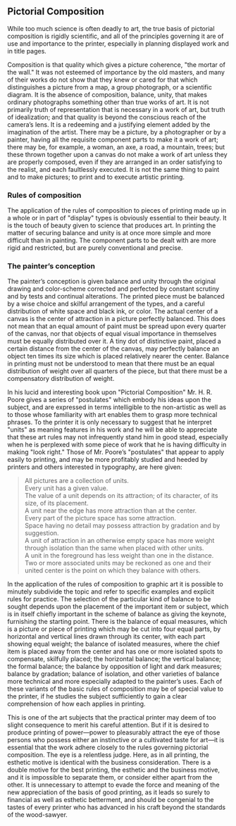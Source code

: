 ## Pictorial Composition

While too much science is often deadly to art, the true basis of pictorial composition is rigidly scientific, and all of the principles governing it are of use and importance to the printer, especially in planning displayed work and in title pages.

Composition is that quality which gives a picture coherence, "the mortar of the wall." It was not esteemed of importance by the old masters, and many of their works do not show that they knew or cared for that which distinguishes a picture from a map, a group photograph, or a scientific diagram. It is the absence of composition, balance, unity, that makes ordinary photographs something other than true works of art. It is not primarily truth of representation that is necessary in a work of art, but truth of idealization; and that quality is beyond the conscious reach of the camera’s lens. It is a redeeming and a justifying element added by the imagination of the artist. There may be a picture, by a photographer or by a painter, having all the requisite component parts to make it a work of art; there may be, for example, a woman, an axe, a road, a mountain, trees; but these thrown together upon a canvas do not make a work of art unless they are properly composed, even if they are arranged in an order satisfying to the realist, and each faultlessly executed. It is not the same thing to paint and to make pictures; to print and to execute artistic printing.

### Rules of composition
The application of the rules of composition to pieces of printing made up in a whole or in part of "display" types is obviously essential to their beauty. It is the touch of beauty given to science that produces art. In printing the matter of securing balance and unity is at once more simple and more difficult than in painting. The component parts to be dealt with are more rigid and restricted, but are purely conventional and precise. 

###  The painter’s conception
The painter’s conception is given balance and unity through the original drawing and color-scheme corrected and perfected by constant scrutiny and by tests and continual alterations. The printed piece must be balanced by a wise choice and skilful arrangement of the types, and a careful distribution of white space and black ink, or color. The actual center of a canvas is the center of attraction in a picture perfectly balanced. This does not mean that an equal amount of paint must be spread upon every quarter of the canvas, nor that objects of equal visual importance in themselves must be equally distributed over it. A tiny dot of distinctive paint, placed a certain distance from the center of the canvas, may perfectly balance an object ten times its size which is placed relatively nearer the center. Balance in printing must not be understood to mean that there must be an equal distribution of weight over all quarters of the piece, but that there must be a compensatory distribution of weight.

In his lucid and interesting book upon "Pictorial Composition" Mr. H. R. Poore gives a series of "postulates" which embody his ideas upon the subject, and are expressed in terms intelligible to the non-artistic as well as to those whose familiarity with art enables them to grasp more technical phrases. To the printer it is only necessary to suggest that he interpret "units" as meaning features in his work and he will be able to appreciate that these art rules may not infrequently stand him in good stead, especially when he is perplexed with some piece of work that he is having difficulty in making "look right." Those of Mr. Poore’s "postulates" that appear to apply easily to printing, and may be more profitably studied and heeded by printers and others interested in typography, are here given:

> All pictures are a collection of units.    
> Every unit has a given value.    
> The value of a unit depends on its attraction; of its character, of its size, of its placement.    
> A unit near the edge has more attraction than at the center.    
> Every part of the picture space has some attraction.    
> Space having no detail may possess attraction by gradation and by suggestion.    
> A unit of attraction in an otherwise empty space has more weight through isolation than the same when placed with other units.    
> A unit in the foreground has less weight than one in the distance.    
> Two or more associated units may be reckoned as one and their united center is the point on which they balance with others.

In the application of the rules of composition to graphic art it is possible to minutely subdivide the topic and refer to specific examples and explicit rules for practice. The selection of the particular kind of balance to be sought depends upon the placement of the important item or subject, which is in itself chiefly important in the scheme of balance as giving the keynote, furnishing the starting point. There is the balance of equal measures, which is a picture or piece of printing which may be cut into four equal parts, by horizontal and vertical lines drawn through its center, with each part showing equal weight; the balance of isolated measures, where the chief item is placed away from the center and has one or more isolated spots to compensate, skilfully placed; the horizontal balance; the vertical balance; the formal balance; the balance by opposition of light and dark measures; balance by gradation; balance of isolation, and other varieties of balance more technical and more especially adapted to the painter’s uses. Each of these variants of the basic rules of composition may be of special value to the printer, if he studies the subject sufficiently to gain a clear comprehension of how each applies in printing.

This is one of the art subjects that the practical printer may deem of too slight consequence to merit his careful attention. But if it is desired to produce printing of power—power to pleasurably attract the eye of those persons who possess either an instinctive or a cultivated taste for art—it is essential that the work adhere closely to the rules governing pictorial composition. The eye is a relentless judge. Here, as in all printing, the esthetic motive is identical with the business consideration. There is a double motive for the best printing, the esthetic and the business motive, and it is impossible to separate them, or consider either apart from the other. It is unnecessary to attempt to evade the force and meaning of the new appreciation of the basis of good printing, as it leads so surely to financial as well as esthetic betterment, and should be congenial to the tastes of every printer who has advanced in his craft beyond the standards of the wood-sawyer.
